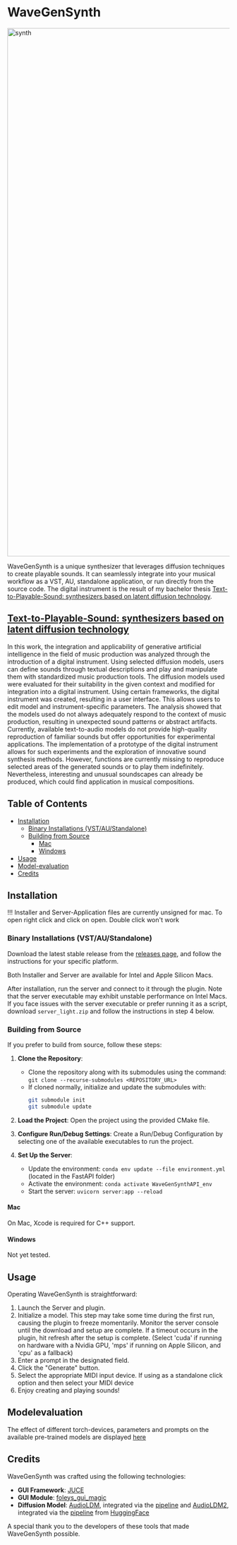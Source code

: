 # WaveGenSynth
<img width="1197" alt="synth" src="https://github.com/suckrowPierre/WaveGenSynth/assets/100494266/cd185e80-8fc1-48cf-a2e1-42aea68deaf6">

WaveGenSynth is a unique synthesizer that leverages diffusion techniques to create playable sounds. It can seamlessly integrate into your musical workflow as a VST, AU, standalone application, or run directly from the source code. The digital instrument is the result of my bachelor thesis [Text-to-Playable-Sound: synthesizers based on latent diffusion technology](https://github.com/suckrowPierre/BachelorThesis).

## [Text-to-Playable-Sound: synthesizers based on latent diffusion technology](https://github.com/suckrowPierre/BachelorThesis)

In this work, the integration and applicability of generative artificial intelligence in the field of music production was analyzed through the introduction of a digital instrument. Using selected diffusion models, users can define sounds through textual descriptions and play and manipulate them with standardized music production tools. The diffusion models used were evaluated for their suitability in the given context and modified for integration into a digital instrument. Using certain frameworks, the digital instrument was created, resulting in a user interface. This allows users to edit model and instrument-specific parameters. The analysis showed that the models used do not always adequately respond to the context of music production, resulting in unexpected sound patterns or abstract artifacts. Currently, available text-to-audio models do not provide high-quality reproduction of familiar sounds but offer opportunities for experimental applications. The implementation of a prototype of the digital instrument allows for such experiments and the exploration of innovative sound synthesis methods. However, functions are currently missing to reproduce selected areas of the generated sounds or to play them indefinitely. Nevertheless, interesting and unusual soundscapes can already be produced, which could find application in musical compositions.

## Table of Contents
- [Installation](#installation)
  - [Binary Installations (VST/AU/Standalone)](#binary-installations-vstaustandalone)
  - [Building from Source](#building-from-source)
    - [Mac](#mac)
    - [Windows](#windows)
- [Usage](#usage)
- [Model-evaluation](#modelevaluation)
- [Credits](#credits)

## Installation

!!! Installer and Server-Application files are currently unsigned for mac. To open right click and click on open. Double click won't work

### Binary Installations (VST/AU/Standalone)
Download the latest stable release from the [releases page](https://github.com/suckrowPierre/WaveGenSynth/releases), and follow the instructions for your specific platform.

Both Installer and Server are available for Intel and Apple Silicon Macs.

After installation, run the server and connect to it through the plugin. Note that the server executable may exhibit unstable performance on Intel Macs. If you face issues with the server executable or prefer running it as a script, download `server_light.zip` and follow the instructions in step 4 below.

### Building from Source
If you prefer to build from source, follow these steps:

1. **Clone the Repository**:
   - Clone the repository along with its submodules using the command: `git clone --recurse-submodules <REPOSITORY_URL>`
   - If cloned normally, initialize and update the submodules with:
     ```bash
     git submodule init
     git submodule update
     ```

2. **Load the Project**: Open the project using the provided CMake file.

3. **Configure Run/Debug Settings**: Create a Run/Debug Configuration by selecting one of the available executables to run the project.

4. **Set Up the Server**:
   - Update the environment: `conda env update --file environment.yml` (located in the FastAPI folder)
   - Activate the environment: `conda activate WaveGenSynthAPI_env`
   - Start the server: `uvicorn server:app --reload`

#### Mac
On Mac, Xcode is required for C++ support.

#### Windows
Not yet tested.

## Usage

Operating WaveGenSynth is straightforward:
1. Launch the Server and plugin.
2. Initialize a model. This step may take some time during the first run, causing the plugin to freeze momentarily. Monitor the server console until the download and setup are complete. If a timeout occurs in the plugin, hit refresh after the setup is complete. (Select 'cuda' if running on hardware with a Nvidia GPU, 'mps' if running on Apple Silicon, and 'cpu' as a fallback)
3. Enter a prompt in the designated field.
4. Click the "Generate" button.
5. Select the appropriate MIDI input device. If using as a standalone click option and then select your MIDI device
6. Enjoy creating and playing sounds!

## Modelevaluation
The effect of different torch-devices, parameters and prompts on the available pre-trained models are displayed [here](https://suckrowpierre.github.io/TtPS.github.io/)

## Credits

WaveGenSynth was crafted using the following technologies:
- **GUI Framework**: [JUCE](https://github.com/juce-framework/JUCE)
- **GUI Module**: [foleys_gui_magic](https://github.com/ffAudio/foleys_gui_magic/)
- **Diffusion Model**: [AudioLDM](https://github.com/haoheliu/AudioLDM), integrated via the [pipeline](https://huggingface.co/docs/diffusers/main/en/api/pipelines/audioldm) and [AudioLDM2](https://github.com/haoheliu/AudioLDM2), integrated via the [pipeline](https://huggingface.co/docs/diffusers/main/en/api/pipelines/audioldm2) from [HuggingFace](https://huggingface.co/)

A special thank you to the developers of these tools that made WaveGenSynth possible.
